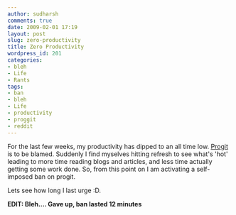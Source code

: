 ```yaml
---
author: sudharsh
comments: true
date: 2009-02-01 17:19
layout: post
slug: zero-productivity
title: Zero Productivity
wordpress_id: 201
categories:
- bleh
- Life
- Rants
tags:
- ban
- bleh
- Life
- productivity
- proggit
- reddit
---
```


For the last few weeks, my productivity has dipped to an all time low. [Progit](http://programming.reddit.com/) is to be blamed. Suddenly I find myselves hitting refresh to see what's 'hot' leading to more time reading blogs and articles, and less time actually getting some work done. So, from this point on I am activating a self-imposed ban on progit.

Lets see how long I last urge :D.

**EDIT: Bleh.... Gave up, ban lasted 12 minutes**
